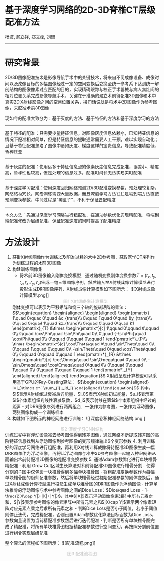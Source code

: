 # 基于深度学习网络的2D-3D脊椎CT层级配准方法
杨波, 颜立祥, 郑文峰, 刘珊

---

# 研究背景

2D/3D图像配准技术是影像导航手术中的关键技术，将来自不同成像设备、成像时间以及成像目标的多幅图像经过一定的空间变换后变换至统一参考系下达到统一解剖结构的图像像素对应匹配的目的，实现精确跟踪与校正手术器械与病人病灶间的相对位置关系完成影像导航手术，关键在于准确的建立术前待配准3D图像和术中真实2D X射线影像之间的空间位置关系，换句话说就是将术中2D图像作为参考图像，来配准术前3D图像

现如今的配准大致分为：基于灰度的方法、基于特征的方法和基于深度学习的方法

---
基于特征的配准：只需要少量特征信息，对图像灰度信息依赖小，已知特征信息的情况下配准相对简单，但是特征信息的提取通常需要人工干预，难以实现自动化；且基于特征配准忽略了图像中诸如灰度、梯度这样的宝贵信息，导致配准精度低、鲁棒性差

---
基于灰度的配准：使用远多于特征信息点的像素灰度信息完成配准，误差小、精度高，鲁棒性也较高，但是处理的信息过多，配准时间长无法实现实时配准

---
基于深度学习配准：使用深度回归网络预测2D/3D配准变换参数，预处理较复杂，网络结构冗长，网络训练需要大量数据，而且深度学习方法往往是端到端方法直接预测变换参数，中间过程是“黑匣子”，不利于保证匹配精度

---
本文方法：先通过深度学习网络进行粗配准，在通过参数优化实现精配准，将端到端配准修改为层级配准，保证配准速度的同时提高了配准精度

# 方法设计

1. 获取X射线图像作为训练以及配准过程的术中2D参考图，获取医学CT序列作为训练过程的术前3D图像
2. 构建训练图像集
	- 将术前3D图像输入刚体变换模型，通过随机变换刚体变换参数$T=(t_x,t_y,t_z,r_x,r_y,r_z)$生成一组三维图像序列，然后输入至X射线成像计算模型进行投影生成DRR图像序列，X射线成像计算模型如下图所示：
	![[X射线成像计算模型.png]]
	<center><font color=silver>图1 X射线成像计算模型</font></center>
	刚体变换可以表示为平移矩阵和绕三个轴的旋转矩阵的乘法：
	$$\begin{equation}
	\begin{aligned}
	\begin{aligned}
	\begin{pmatrix}
	1\quad 0\quad 0\quad &x_{trans}\\
	0\quad 1\quad 0\quad &y_{trans}\\
	0\quad 0\quad 1\quad &z_{trans}\\
	0\quad 0\quad 0\quad &1
	\end{pmatrix}_{T}
	&\times
	\begin{pmatrix*}[c]
	1\qquad 0\qquad 0\qquad 0\\
	0\quad \cos\Phi\quad \sin\Phi\quad 0\\
	0\quad {-\sin\Phi}\quad \cos\Phi\quad 0\\
	0\qquad 0\qquad 0\qquad 1
	\end{pmatrix*}_{P}\\
	\times
	\begin{pmatrix*}[c]
	\cos\Theta\quad 0\quad \sin\Theta\quad 0\\
	0\qquad 1\qquad 0\qquad 0\\
	-\sin\Theta\quad 0\quad \cos\Theta\quad 0\\
	0\qquad 0\qquad 0\qquad 1
	\end{pmatrix*}_{R}
	&\times
	\begin{pmatrix*}[c]
	\cos\Omega\quad \sin\Omega\quad 0\quad 0\\
	-\sin\Omega\quad \cos\Omega\quad 0\quad 0\\
	0\qquad 0\qquad 1\qquad 0\\
	0\qquad 0\qquad 0\qquad 1
	\end{pmatrix*}_{Y}
	\end{aligned}
	\end{aligned}
	\end{equation}$$
	X射线呈现计算模型可以采用基于GPU的Ray-Casting算法：
	$$\begin{equation}
	\begin{aligned}
	I=I_0\times e^{-\sum_{i}u_id_i}
	\end{aligned}
	\end{equation}$$
	其中，$I$表示X射线经过衰减后的能量，$I_0$表示X射线初试能量，$u_i$表示第$i$个体素组织的线性衰减系数，$d_i$表示射线在第$i$个体素组织中经过的距离
	- 对DRR图像序列进行两两组合，一张作为参考图，一张作为浮动图像，两张图像构成一个训练样本
3. 构建如下图所示的神经网络进行训练：
 ![[深度卷积神经网络结构.png]]

<center><font color=silver>图2 深度学习CNN结构</font></center>
	训练过程中将浮动图像减去参考图像得到残差图像，通过网络不断提取残差图的高阶特征信息找到从浮动图像到参考图像的变形规律输出6个变形参数
4. 利用训练好的深度学习网络进行粗配准，再利用X射线计算成像将待配准3D图像生成一幅DRR图像作为浮动图像，再将此浮动图像与术中2D参考图像一起输入神经网络从而输出术前待配准3D图像的粗配准变换参数
5. 通过Adam参数优化进行单块椎骨精配准
  - 利用 Grow Cut区域生长算法对术前待配准3D图像进行椎骨分割，使得分割的子图中仅包含一块椎骨得到多幅单块椎骨图
  - 将粗配准变换参数作为每幅单块椎骨图的厨师配准参数，然后将单块椎骨经过初始配准参数的刚体变换后，通过X射线成像计算模型进行投影生成单块椎骨图的DRR图像作为浮动图像
  - 计算单块椎骨的浮动图像与术中参考图像之间的Dice Loss：$Dice\quad Loss = 1-\frac{2|X\cap Y|}{|X|+|Y|}$，其中$|X|$表示浮动图像像素矩阵中所有元素之和，$|Y|$表示参考图像的像素矩阵中所有元素之和$|X\cap Y|$表示两个像素矩阵对应元素点乘之后求所有元素之和
  - 判断Dice Loss是否小于阈值，若小于阈值则停止迭代，完成精配准，否则设置Adam参数优化算法目标函数为Dice Loss，参数向量设置为当前精配准参数然后进行迭代配准
  - 判断是否所有单块椎骨图完成了精配准，将所有单块椎骨图根据精配准参数进行空间变幻，再按照分割前位置进行组合实现层级配准

整个算法的流程如下图所示：
![[配准流程.png]]
<center><font color=silver>图3 配准流程图</font></center>